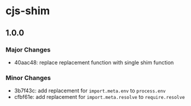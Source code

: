 # cjs-shim

## 1.0.0

### Major Changes

- 40aac48: replace replacement function with single shim function

### Minor Changes

- 3b7f43c: add replacement for `import.meta.env` to `process.env`
- cfbf61e: add replacement for `import.meta.resolve` to `require.resolve`
